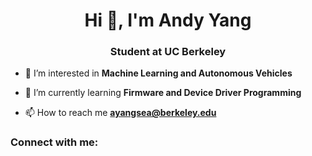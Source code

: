 <h1 align="center">Hi 👋, I'm Andy Yang</h1>
<h3 align="center">Student at UC Berkeley</h3>

- 🔭 I’m interested in **Machine Learning and Autonomous Vehicles**

- 🌱 I’m currently learning **Firmware and Device Driver Programming**

- 📫 How to reach me **ayangsea@berkeley.edu**

<h3 align="left">Connect with me:</h3>
<p align="left">
</p>
